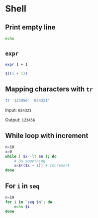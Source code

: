# Shell

## Print empty line

```sh
echo
```

## `expr`

```sh
expr 1 + 1
```

```sh
$((1 + 1))
```

## Mapping characters with `tr`

```sh
tr '123456' '654321'
```

Input: `654321`

Output: `123456`

## While loop with increment

```sh
n=10
x=0
while [ $x -lt $n ]; do
    # Do something
    x=$(($x + 1)) # Increment
done
```

## For `i` in `seq`

```sh
n=10
for i in `seq $n`; do
    echo $i
done
```

